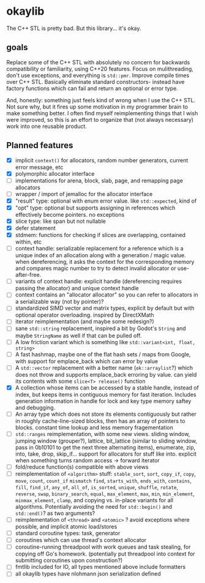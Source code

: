 # okaylib

The C++ STL is pretty bad. But this library... it's okay.

## goals

Replace some of the C++ STL with absolutely no concern for backwards
compatibility or familiarity, using C++20 features. Focus on mulithreading,
don't use exceptions, and everything is `std::pmr`. Improve compile times over
C++ STL. Basically eliminate standard constructors- instead have factory
functions which can fail and return an optional or error type.

And, honestly: something just feels kind of wrong when I use the C++ STL. Not sure
why, but it fires up some motivation in my programmer brain to make something better.
I often find myself reimplementing things that I wish were improved, so this is
an effort to organize that (not always necessary) work into one reusable product.

## Planned features

- [x] implicit `context()` for allocators, random number generators, current error
      message, etc
- [x] polymorphic allocator interface
- [ ] implementations for arena, block, slab, page, and remapping page allocators
- [ ] wrapper / import of jemalloc for the allocator interface
- [x] "result" type: optional with enum error value. like `std::expected`, kind of
- [x] "opt" type: optional but supports assigning in references which effectively
      become pointers. no exceptions
- [x] slice type: like span but not nullable
- [x] defer statement
- [x] stdmem: functions for checking if slices are overlapping, contained
      within, etc
- [ ] context handle: serializable replacement for a reference which is a unique
      index of an allocation along with a generation / magic value. when dereferencing,
      it asks the context for the corresponding memory and compares magic number
      to try to detect invalid allocator or use-after-free.
- [ ] variants of context handle: explicit handle (dereferencing requires passing
      the allocator) and unique context handle
- [ ] context contains an "allocator allocator" so you can refer to allocators in
      a serializable way (not by pointer)?
- [ ] standardized SIMD vector and matrix types, explicit by default but with
      optional operator overloading. inspired by DirectXMath
- [ ] iterator reimplementation (and maybe some redesign?)
- [ ] sane `std::string` replacement, inspired a bit by Godot's `String` and
      maybe `StringName` as well if that can be pulled off.
- [ ] A low friction variant which is something like `std::variant<int, float, string>`
- [ ] A fast hashmap, maybe one of the flat hash sets / maps from Google, with
      support for emplace_back which can error by value
- [ ] A `std::vector` replacement with a better name (`ok::arraylist`?) which
      does not throw and supports emplace_back erroring by value. can yield its
      contents with some `slice<T> release()` function
- [x] A collection whose items can be accessed by a stable handle, instead of
      index, but keeps items in contiguous memory for fast iteration. Includes
      generation information in handle for lock and key type memory saftey and
      debugging.
- [ ] An array type which does not store its elements contiguously but rather in
      roughly cache-line-sized blocks, then has an array of pointers to blocks.
      constant time lookup and less memory fragementation
- [ ] `std::ranges` reimplementation, with some new views. sliding window,
      jumping window (grouper?), lattice, bit_lattice (similar to sliding
      window, pass in 0b10101 to get the next three alternating items),
      enumerate, zip, into, take, drop, skip_if... support for allocators for
      stuff like into. explicit when something turns random access -> forward
      iterator
- [ ] fold/reduce function(s) compatible with above views
- [ ] reimplementation of `<algorithm>` stuff: `stable_sort`, `sort`, `copy_if`,
      `copy`, `move`, `count`, `count_if` `mismatch` `find`, `starts_with`, `ends_with`,
      `contains`, `fill`, `find_if`, `any_of`, `all_of`, `is_sorted`, `unique`, `shuffle`,
      `rotate`, `reverse`, `swap`, `binary_search`, `equal`, `max_element`, `max`,
      `min`, `min_element`, `minmax_element`, `clamp`, and copying vs. in-place
      variants for all algorithms. Potentially avoiding the need for `std::begin()`
      and `std::end()`? as two arguments?
- [ ] reimplementation of `<thread>` and `<atomic>` ? avoid exceptions where
      possible, and implicit atomic load/stores
- [ ] standard coroutine types: task, generator
- [ ] coroutines which can use thread's context allocator
- [ ] coroutine-running threadpool with work queues and task stealing, for
      copying off Go's homework. (potentially put threadpool into context for
      submitting coroutines upon construction?)
- [ ] fmtlib included for IO, all types mentioned above include formatters
- [ ] all okaylib types have nlohmann json serialization defined
